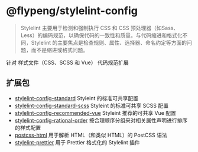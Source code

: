 # @flypeng/stylelint-config

> Stylelint 主要用于检测和强制执行 CSS 和 CSS 预处理器（如Sass、Less）的编码规范，以确保代码的一致性和质量。与代码缩进和格式化不同，Stylelint 的主要焦点是检查规则、属性、选择器、命名约定等方面的问题，而不是缩进或格式问题。

针对 样式文件（CSS、SCSS 和 Vue） 代码规范扩展

## 扩展包

- [stylelint-config-standard](https://github.com/stylelint/stylelint-config-standard) Styleint 的标准可共享配置
- [stylelint-config-standard-scss](https://github.com/stylelint-scss/stylelint-config-standard-scss) Styleint 的标准可共享 SCSS 配置
- [stylelint-config-recommended-vue](https://github.com/ota-meshi/stylelint-config-recommended-vue) Styleint 推荐的可共享 Vue 配置
- [stylelint-config-rational-order](https://github.com/constverum/stylelint-config-rational-order) 按合理顺序分组来对相关属性声明进行排序的样式配置
- [postcss-html](https://github.com/ota-meshi/postcss-html) 用于解析 HTML（和类似 HTML）的 PostCSS 语法
- [stylelint-prettier](https://github.com/prettier/stylelint-prettier) 用于 Prettier 格式化的 Stylelint 插件